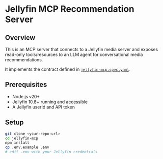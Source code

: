# Jellyfin MCP Recommendation Server

## Overview
This is an MCP server that connects to a Jellyfin media server and exposes read-only tools/resources to an LLM agent for conversational media recommendations.

It implements the contract defined in [`jellyfin-mcp.spec.yaml`](./jellyfin-mcp.spec.yaml).

## Prerequisites
- Node.js v20+
- Jellyfin 10.8+ running and accessible
- A Jellyfin userId and API token

## Setup
```bash
git clone <your-repo-url>
cd jellyfin-mcp
npm install
cp .env.example .env
# edit .env with your Jellyfin credentials
